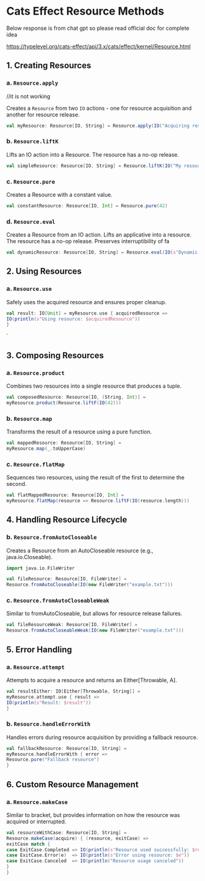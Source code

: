 # Cats Effect Resource Methods

Below response is from chat gpt so please read official doc for complete idea

https://typelevel.org/cats-effect/api/3.x/cats/effect/kernel/Resource.html

## 1. Creating Resources

### a. `Resource.apply`

//it is not working

Creates a `Resource` from two `IO` actions - one for resource acquisition and another for resource release.

```scala
val myResource: Resource[IO, String] = Resource.apply(IO("Acquiring resource"))(_ => IO(println("Releasing resource")))
```

### b. `Resource.liftK`

Lifts an IO action into a Resource. The resource has a no-op release.

```scala
val simpleResource: Resource[IO, String] = Resource.liftK(IO("My resource"))
```

### c. `Resource.pure`

Creates a Resource with a constant value.

```scala
val constantResource: Resource[IO, Int] = Resource.pure(42)
```

### d. `Resource.eval`

Creates a Resource from an IO action. Lifts an applicative into a resource. The resource has a no-op release. Preserves
interruptibility of fa

```scala
val dynamicResource: Resource[IO, String] = Resource.eval(IO(s"Dynamic resource: ${System.currentTimeMillis()}"))
```

## 2. Using Resources

### a. `Resource.use`

Safely uses the acquired resource and ensures proper cleanup.

```scala
val result: IO[Unit] = myResource.use { acquiredResource =>
IO(println(s"Using resource: $acquiredResource"))
}
```

`

## 3. Composing Resources

### a. `Resource.product`

Combines two resources into a single resource that produces a tuple.

```scala
val composedResource: Resource[IO, (String, Int)] =
myResource.product(Resource.liftF(IO(42)))
```

### b. `Resource.map`

Transforms the result of a resource using a pure function.

```scala
val mappedResource: Resource[IO, String] =
myResource.map(_.toUpperCase)
```

### c. `Resource.flatMap`

Sequences two resources, using the result of the first to determine the second.

```scala
val flatMappedResource: Resource[IO, Int] =
myResource.flatMap(resource => Resource.liftF(IO(resource.length)))
```

## 4. Handling Resource Lifecycle

### b. `Resource.fromAutoCloseable`

Creates a Resource from an AutoCloseable resource (e.g., java.io.Closeable).

```scala
import java.io.FileWriter

val fileResource: Resource[IO, FileWriter] =
Resource.fromAutoCloseable(IO(new FileWriter("example.txt")))
```

### c. `Resource.fromAutoCloseableWeak`

Similar to fromAutoCloseable, but allows for resource release failures.

```scala
val fileResourceWeak: Resource[IO, FileWriter] =
Resource.fromAutoCloseableWeak(IO(new FileWriter("example.txt")))
```

## 5. Error Handling

### a. `Resource.attempt`

Attempts to acquire a resource and returns an Either[Throwable, A].

```scala
val resultEither: IO[Either[Throwable, String]] =
myResource.attempt.use { result =>
IO(println(s"Result: $result"))
}
```

### b. `Resource.handleErrorWith`

Handles errors during resource acquisition by providing a fallback resource.

```scala
val fallbackResource: Resource[IO, String] =
myResource.handleErrorWith { error =>
Resource.pure("Fallback resource")
}
```

## 6. Custom Resource Management

### a. `Resource.makeCase`

Similar to bracket, but provides information on how the resource was acquired or interrupted.

```scala
val resourceWithCase: Resource[IO, String] =
Resource.makeCase(acquire) { (resource, exitCase) =>
exitCase match {
case ExitCase.Completed => IO(println(s"Resource used successfully: $resource"))
case ExitCase.Error(e)  => IO(println(s"Error using resource: $e"))
case ExitCase.Canceled  => IO(println("Resource usage canceled"))
}
}
```
